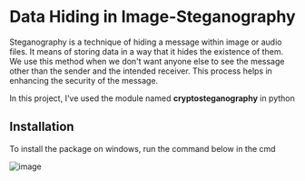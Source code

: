 # Data Hiding in Image-Steganography

Steganography is a technique of hiding a message within image or audio files. It means of storing data in a way that it hides the existence of them. We use this method when we don't want anyone else to see the message other than the sender and the intended receiver. This process helps in enhancing the security of the message.

In this project, I've used the module named **cryptosteganography** in python

## Installation ##
To install the package on windows, run the command below in the cmd

![image](https://user-images.githubusercontent.com/70878223/125107460-7be74080-e0fe-11eb-8409-73c176572fd4.png)


